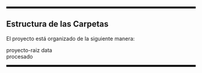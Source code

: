 
<hr style="border: 2px solid #000000;" />

## Estructura de las Carpetas

El proyecto está organizado de la siguiente manera:


proyecto-raiz
 data   
    procesado
    

<hr style="border: 2px solid #000000;" />